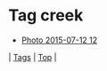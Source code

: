 <!--
title: Tag creek
date: 2020-06-28T15:02:24.785Z
tags:
-->
# Tag creek

 * [Photo 2015-07-12 12](123884671937.md)

| [Tags](tags.md) | [Top](index.md) |
